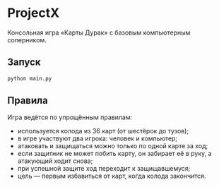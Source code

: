 # ProjectX

Консольная игра «Карты Дурак» с базовым компьютерным соперником.

## Запуск

```bash
python main.py
```

## Правила

Игра ведётся по упрощённым правилам:

- используется колода из 36 карт (от шестёрок до тузов);
- в игре участвуют два игрока: человек и компьютер;
- атаковать и защищаться можно только по одной карте за ход;
- если защитник не может побить карту, он забирает её в руку, а атакующий ходит снова;
- при успешной защите ход переходит к защищавшемуся;
- цель — первым избавиться от карт, когда колода закончится.
